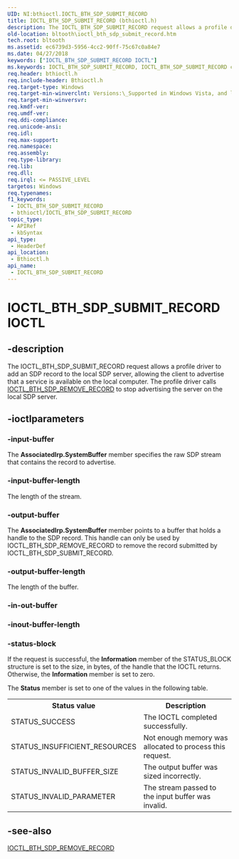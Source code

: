 ```yaml
---
UID: NI:bthioctl.IOCTL_BTH_SDP_SUBMIT_RECORD
title: IOCTL_BTH_SDP_SUBMIT_RECORD (bthioctl.h)
description: The IOCTL_BTH_SDP_SUBMIT_RECORD request allows a profile driver to add an SDP record to the local SDP server, allowing the client to advertise that a service is available on the local computer.
old-location: bltooth\ioctl_bth_sdp_submit_record.htm
tech.root: bltooth
ms.assetid: ec6739d3-5956-4cc2-90ff-75c67c0a84e7
ms.date: 04/27/2018
keywords: ["IOCTL_BTH_SDP_SUBMIT_RECORD IOCTL"]
ms.keywords: IOCTL_BTH_SDP_SUBMIT_RECORD, IOCTL_BTH_SDP_SUBMIT_RECORD control, IOCTL_BTH_SDP_SUBMIT_RECORD control code [Bluetooth Devices], bltooth.ioctl_bth_sdp_submit_record, bth_ioctls_e32ecb99-7a41-4405-844e-8c1038d3cb89.xml, bthioctl/IOCTL_BTH_SDP_SUBMIT_RECORD
req.header: bthioctl.h
req.include-header: Bthioctl.h
req.target-type: Windows
req.target-min-winverclnt: Versions:\_Supported in Windows Vista, and later.
req.target-min-winversvr: 
req.kmdf-ver: 
req.umdf-ver: 
req.ddi-compliance: 
req.unicode-ansi: 
req.idl: 
req.max-support: 
req.namespace: 
req.assembly: 
req.type-library: 
req.lib: 
req.dll: 
req.irql: <= PASSIVE_LEVEL
targetos: Windows
req.typenames: 
f1_keywords:
 - IOCTL_BTH_SDP_SUBMIT_RECORD
 - bthioctl/IOCTL_BTH_SDP_SUBMIT_RECORD
topic_type:
 - APIRef
 - kbSyntax
api_type:
 - HeaderDef
api_location:
 - Bthioctl.h
api_name:
 - IOCTL_BTH_SDP_SUBMIT_RECORD
---
```


# IOCTL_BTH_SDP_SUBMIT_RECORD IOCTL


## -description

The IOCTL_BTH_SDP_SUBMIT_RECORD request allows a profile driver to add an SDP record to the local SDP
     server, allowing the client to advertise that a service is available on the local computer. The profile
     driver calls 
     <a href="/windows-hardware/drivers/ddi/bthioctl/ni-bthioctl-ioctl_bth_sdp_remove_record">IOCTL_BTH_SDP_REMOVE_RECORD</a> to
     stop advertising the server on the local SDP server.

## -ioctlparameters

### -input-buffer

The 
      <b>AssociatedIrp.SystemBuffer</b> member specifies the raw SDP stream that contains the record to
      advertise.

### -input-buffer-length

The length of the stream.

### -output-buffer

The 
      <b>AssociatedIrp.SystemBuffer</b> member points to a buffer that holds a handle to the SDP record. This
      handle can only be used by IOCTL_BTH_SDP_REMOVE_RECORD to remove the record submitted by
      IOCTL_BTH_SDP_SUBMIT_RECORD.

### -output-buffer-length

The length of the buffer.

### -in-out-buffer

### -inout-buffer-length

### -status-block

If the request is successful, the 
      <b>Information</b> member of the STATUS_BLOCK structure is set to the size, in bytes, of the handle that
      the IOCTL returns. Otherwise, the 
      <b>Information</b> member is set to zero.

The 
      <b>Status</b> member is set to one of the values in the following table.

<table>
<tr>
<th>Status value</th>
<th>Description</th>
</tr>
<tr>
<td>
STATUS_SUCCESS

</td>
<td>
The IOCTL completed successfully.

</td>
</tr>
<tr>
<td>
STATUS_INSUFFICIENT_RESOURCES

</td>
<td>
Not enough memory was allocated to process this request.

</td>
</tr>
<tr>
<td>
STATUS_INVALID_BUFFER_SIZE

</td>
<td>
The output buffer was sized incorrectly.

</td>
</tr>
<tr>
<td>
STATUS_INVALID_PARAMETER

</td>
<td>
The stream passed to the input buffer was invalid.

</td>
</tr>
</table>

## -see-also

<a href="/windows-hardware/drivers/ddi/bthioctl/ni-bthioctl-ioctl_bth_sdp_remove_record">IOCTL_BTH_SDP_REMOVE_RECORD</a>